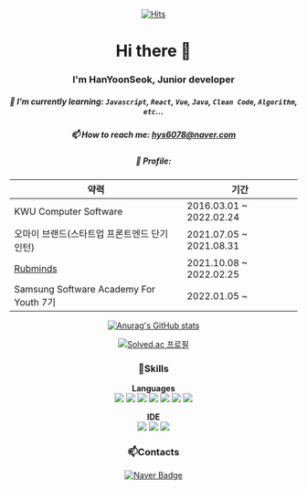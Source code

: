 <div align="center">
  
[![Hits](https://hits.seeyoufarm.com/api/count/incr/badge.svg?url=https%3A%2F%2Fgithub.com%2Fhanyoonseok&count_bg=%2379C83D&title_bg=%23555555&icon=&icon_color=%23E7E7E7&title=hits&edge_flat=false)](https://hits.seeyoufarm.com)
# Hi there 👋
### I'm HanYoonSeok, Junior developer
##### 🌱 I’m currently learning: `Javascript`, `React`, `Vue`, `Java`, `Clean Code`, `Algorithm`, `etc`...
##### 📫 How to reach me: hys6078@naver.com
##### 💬 Profile: 
약력 | 기간
--|--
KWU Computer Software|2016.03.01 ~ 2022.02.24
오마이 브랜드(스타트업 프론트엔드 단기 인턴)|2021.07.05 ~ 2021.08.31
[Rubminds](https://github.com/Rubminds)|2021.10.08 ~ 2022.02.25
Samsung Software Academy For Youth 7기|2022.01.05 ~ 

[![Anurag's GitHub stats](https://github-readme-stats.vercel.app/api?username=hanyoonseok&show_icons=true&theme=radical)](https://github.com/anuraghazra/github-readme-stats)

[![Solved.ac 프로필](http://mazassumnida.wtf/api/v2/generate_badge?boj=hys6078)](https://solved.ac/hys6078)

### 🎨Skills
**Languages**  
<img src="https://img.shields.io/badge/HTML5-E34F26?style=flat-square&logo=HTML5&logoColor=white"/>
<img src="https://img.shields.io/badge/CSS-1572B6?style=flat-square&logo=CSS&logoColor=white"/>
<img src="https://img.shields.io/badge/JavaScript-F7DF1E?style=flat-square&logo=JavaScript&logoColor=white"/>
<img src="https://img.shields.io/badge/Java-007396?style=flat-square&logo=Java&logoColor=white"/>
<img src="https://img.shields.io/badge/redux-764ABC?style=flat-square&logo=Redux&logoColor=white"/>
<img src="https://img.shields.io/badge/reduxSaga-999999?style=flat-square&logo=Redux-Saga&logoColor=white"/>
<img src="https://img.shields.io/badge/TypeScript-3178C6?style=flat-square&logo=TypeScript&logoColor=white"/>

  
**IDE**  
<img src="https://img.shields.io/badge/VisualStudioCode-007ACC?style=flat-square&logo=VisualStudioCode&logoColor=white"/>
<img src="https://img.shields.io/badge/GitHub-181717?style=flat-square&logo=GitHub&logoColor=white"/>
<img src="https://img.shields.io/badge/Eclipse-2C2255?style=flat-square&logo=EclipseIDE&logoColor=white"/>

### 📫Contacts
[![Naver Badge](https://img.shields.io/badge/Naver-03C75A?style=flat-square&logo=Naver&logoColor=white&link=mailto:hys6078@naver.com)](mailto:hys6078@naver.com)

<!--
카드 추가하려면 아래에서 색 코드와 이름 찾기
https://simpleicons.org/
-->
</div>
